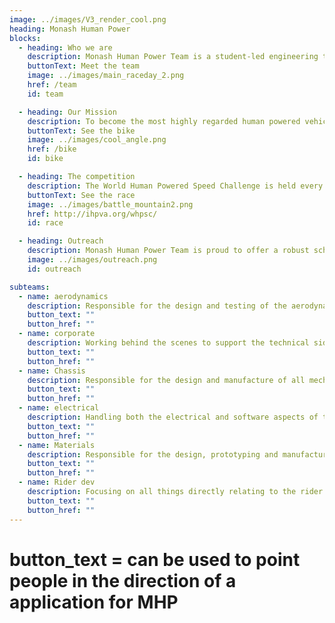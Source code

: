 ```yaml
---
image: ../images/V3_render_cool.png
heading: Monash Human Power
blocks:
  - heading: Who we are
    description: Monash Human Power Team is a student-led engineering team with the goal of building a fully-faired human powered vehicle (HPV) to push the limits of human speed and break the current world speed record of 144km/h set in Battle Mountain, Nevada.
    buttonText: Meet the team
    image: ../images/main_raceday_2.png
    href: /team
    id: team

  - heading: Our Mission
    description: To become the most highly regarded human powered vehicle team in Australia! Break the Australian HPV speed records. Promote STEM to the wider community within the framework of HPV's. Provide Monash students valuable, real world experience, desirable to employers
    buttonText: See the bike
    image: ../images/cool_angle.png
    href: /bike
    id: bike

  - heading: The competition
    description: The World Human Powered Speed Challenge is held every year at Battle Mountain, Nevada. Cyclists from around the world gather on State Route 305 outside Battle Mountain, Nevada in a quest to break the human-powered land speed record. The record currently stands at 89.59 MPH (144.17 KPH).
    buttonText: See the race
    image: ../images/battle_mountain2.png
    href: http://ihpva.org/whpsc/
    id: race

  - heading: Outreach
    description: Monash Human Power Team is proud to offer a robust schools program that is tailored to the inquiry skills of the Victorian Curriculum. We hope to foster the same love for STEM and sustainability that we experienced when we were in school in your students in hopes of inspiring them to pursue it in their tertiary education too. We also help schools competing in the Victorian HPV Super series use the wind tunnel for testing and provide workshop tours.
    image: ../images/outreach.png
    id: outreach

subteams:
  - name: aerodynamics
    description: Responsible for the design and testing of the aerodynamic components of the bike
    button_text: ""
    button_href: ""
  - name: corporate
    description: Working behind the scenes to support the technical side of the team however we can
    button_text: ""
    button_href: ""
  - name: Chassis
    description: Responsible for the design and manufacture of all mechanical components on the vehicle
    button_text: ""
    button_href: ""
  - name: electrical
    description: Handling both the electrical and software aspects of the bike
    button_text: ""
    button_href: ""
  - name: Materials
    description: Responsible for the design, prototyping and manufacture of the fairing of the human-powered bike.
    button_text: ""
    button_href: ""
  - name: Rider dev
    description: Focusing on all things directly relating to the rider.
    button_text: ""
    button_href: ""
---
```


# button_text = can be used to point people in the direction of a application for MHP

